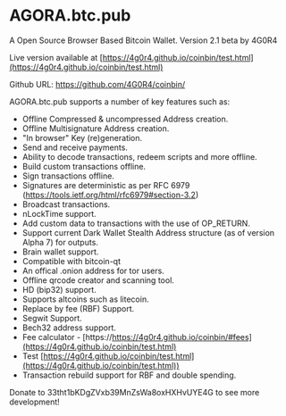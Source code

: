 AGORA.btc.pub
=======

A Open Source Browser Based Bitcoin Wallet. Version 2.1 beta by 4G0R4

Live version available at [https://4g0r4.github.io/coinbin/test.html](https://4g0r4.github.io/coinbin/test.html)

Github URL: https://github.com/4G0R4/coinbin/

AGORA.btc.pub supports a number of key features such as: 

- Offline Compressed & uncompressed Address creation.
- Offline Multisignature Address creation.
- "In browser" Key (re)generation. 
- Send and receive payments.
- Ability to decode transactions, redeem scripts and more offline.
- Build custom transactions offline.
- Sign transactions offline.
- Signatures are deterministic as per RFC 6979 (https://tools.ietf.org/html/rfc6979#section-3.2)
- Broadcast transactions.
- nLockTime support.
- Add custom data to transactions with the use of OP_RETURN.
- Support current Dark Wallet Stealth Address structure (as of version Alpha 7) for outputs.
- Brain wallet support.
- Compatible with bitcoin-qt
- An offical .onion address for tor users.
- Offline qrcode creator and scanning tool.
- HD (bip32) support.
- Supports altcoins such as litecoin.
- Replace by fee (RBF) Support.
- Segwit Support.
- Bech32 address support.
- Fee calculator - [https://https://4g0r4.github.io/coinbin/#fees](https://4g0r4.github.io/coinbin/test.html)
- Test [https://4g0r4.github.io/coinbin/test.html](https://4g0r4.github.io/coinbin/test.html))
- Transaction rebuild support for RBF and double spending.

Donate to 33tht1bKDgZVxb39MnZsWa8oxHXHvUYE4G to see more development!
